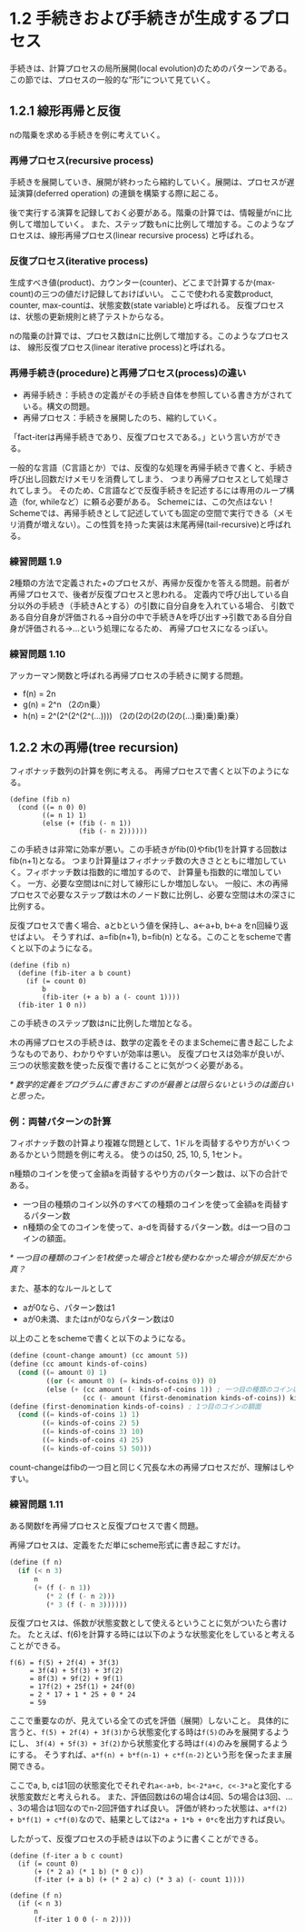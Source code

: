 # 1.2 手続きおよび手続きが生成するプロセス
手続きは、計算プロセスの局所展開(local evolution)のためのパターンである。
この節では、プロセスの一般的な”形”について見ていく。

## 1.2.1 線形再帰と反復
nの階乗を求める手続きを例に考えていく。

### 再帰プロセス(recursive process)
手続きを展開していき、展開が終わったら縮約していく。展開は、プロセスが遅延演算(deferred operation)
の連鎖を構築する際に起こる。

後で実行する演算を記録しておく必要がある。階乗の計算では、情報量がnに比例して増加していく。
また、ステップ数もnに比例して増加する。このようなプロセスは、線形再帰プロセス(linear recursive process)
と呼ばれる。

### 反復プロセス(iterative process)
生成すべき値(product)、カウンター(counter)、どこまで計算するか(max-count)の三つの値だけ記録しておけばいい。
ここで使われる変数product, counter, max-countは、状態変数(state variable)と呼ばれる。
反復プロセスは、状態の更新規則と終了テストからなる。

nの階乗の計算では、プロセス数はnに比例して増加する。このようなプロセスは、
線形反復プロセス(linear iterative process)と呼ばれる。

### 再帰手続き(procedure)と再帰プロセス(process)の違い
- 再帰手続き：手続きの定義がその手続き自体を参照している書き方がされている。構文の問題。
- 再帰プロセス：手続きを展開したのち、縮約していく。

「fact-iterは再帰手続きであり、反復プロセスである。」という言い方ができる。

一般的な言語（C言語とか）では、反復的な処理を再帰手続きで書くと、手続き呼び出し回数だけメモリを消費してしまう、
つまり再帰プロセスとして処理されてしまう。
そのため、C言語などで反復手続きを記述するには専用のループ構造（for, whileなど）に頼る必要がある。
Schemeには、この欠点はない！Schemeでは、再帰手続きとして記述していても固定の空間で実行できる（メモリ消費が増えない）。この性質を持った実装は末尾再帰(tail-recursive)と呼ばれる。

### 練習問題 1.9
2種類の方法で定義された+のプロセスが、再帰か反復かを答える問題。前者が再帰プロセスで、後者が反復プロセスと思われる。
定義内で呼び出している自分以外の手続き（手続きAとする）の引数に自分自身を入れている場合、
引数である自分自身が評価される→自分の中で手続きAを呼び出す→引数である自分自身が評価される→...という処理になるため、
再帰プロセスになるっぽい。

### 練習問題 1.10
アッカーマン関数と呼ばれる再帰プロセスの手続きに関する問題。

- f(n) = 2n
- g(n) = 2^n （2のn乗）
- h(n) = 2^(2^(2^(2^(...)))) （2の(2の(2の(2の(...)乗)乗)乗)乗）

## 1.2.2 木の再帰(tree recursion)
フィボナッチ数列の計算を例に考える。
再帰プロセスで書くと以下のようになる。

```
(define (fib n)
  (cond ((= n 0) 0)
        ((= n 1) 1)
        (else (+ (fib (- n 1))
                 (fib (- n 2))))))
```

この手続きは非常に効率が悪い。この手続きがfib(0)やfib(1)を計算する回数はfib(n+1)となる。
つまり計算量はフィボナッチ数の大きさとともに増加していく。フィボナッチ数は指数的に増加するので、
計算量も指数的に増加していく。
一方、必要な空間はnに対して線形にしか増加しない。
一般に、木の再帰プロセスで必要なステップ数は木のノード数に比例し、必要な空間は木の深さに比例する。

反復プロセスで書く場合、aとbという値を保持し、a<-a+b, b<-a をn回繰り返せばよい。
そうすれば、a=fib(n+1), b=fib(n) となる。このことをschemeで書くと以下のようになる。
```
(define (fib n)
  (define (fib-iter a b count)
    (if (= count 0)
        b
        (fib-iter (+ a b) a (- count 1))))
  (fib-iter 1 0 n))
```
この手続きのステップ数はnに比例した増加となる。

木の再帰プロセスの手続きは、数学の定義をそのままSchemeに書き起こしたようなものであり、わかりやすいが効率は悪い。
反復プロセスは効率が良いが、三つの状態変数を使った反復で書けることに気がつく必要がある。

_\* 数学的定義をプログラムに書きおこすのが最善とは限らないというのは面白いと思った。_

### 例：両替パターンの計算
フィボナッチ数の計算より複雑な問題として、1ドルを両替するやり方がいくつあるかという問題を例に考える。
使うのは50, 25, 10, 5, 1セント。

n種類のコインを使って金額aを両替するやり方のパターン数は、以下の合計である。
- 一つ目の種類のコイン以外のすべての種類のコインを使って金額aを両替するパターン数
- n種類の全てのコインを使って、a-dを両替するパターン数。dは一つ目のコインの額面。

_\* 一つ目の種類のコインを1枚使った場合と1枚も使わなかった場合が排反だから真？_

また、基本的なルールとして
- aが0なら、パターン数は1
- aが0未満、またはnが0ならパターン数は0

以上のことをschemeで書くと以下のようになる。

```lisp
(define (count-change amount) (cc amount 5))
(define (cc amount kinds-of-coins)
  (cond ((= amount 0) 1)
         ((or (< amount 0) (= kinds-of-coins 0)) 0)
         (else (+ (cc amount (- kinds-of-coins 1)) ; 一つ目の種類のコイン以外のすべての種類のコインを使って金額aを両替するパターン数
                  (cc (- amount (first-denomination kinds-of-coins)) kinds-of-coins))))) ; n種類の全てのコインを使って、a-dを両替するパターン数。dは一つ目のコインの額面。
(define (first-denomination kinds-of-coins) ; 1つ目のコインの額面
  (cond ((= kinds-of-coins 1) 1)
        ((= kinds-of-coins 2) 5)
        ((= kinds-of-coins 3) 10)
        ((= kinds-of-coins 4) 25)
        ((= kinds-of-coins 5) 50)))
```
count-changeはfibの一つ目と同じく冗長な木の再帰プロセスだが、理解はしやすい。

### 練習問題 1.11
ある関数fを再帰プロセスと反復プロセスで書く問題。

再帰プロセスは、定義をただ単にscheme形式に書き起こすだけ。

```lisp
(define (f n)
  (if (< n 3)
      n
      (+ (f (- n 1))
         (* 2 (f (- n 2)))
         (* 3 (f (- n 3))))))
```

反復プロセスは、係数が状態変数として使えるということに気がついたら書けた。
たとえば、f(6)を計算する時には以下のような状態変化をしていると考えることができる。

```
f(6) = f(5) + 2f(4) + 3f(3)
     = 3f(4) + 5f(3) + 3f(2)
     = 8f(3) + 9f(2) + 9f(1)
     = 17f(2) + 25f(1) + 24f(0)
     = 2 * 17 + 1 * 25 + 0 * 24
     = 59
```

ここで重要なのが、見えている全ての式を評価（展開）しないこと。
具体的に言うと、`f(5) + 2f(4) + 3f(3)`から状態変化する時は`f(5)`のみを展開するようにし、
`3f(4) + 5f(3) + 3f(2)`から状態変化する時は`f(4)`のみを展開するようにする。
そうすれば、`a*f(n) + b*f(n-1) + c*f(n-2)`という形を保ったまま展開できる。

ここでa, b, cは1回の状態変化でそれぞれ`a<-a+b, b<-2*a+c, c<-3*a`と変化する状態変数だと考えられる。
また、評価回数は6の場合は4回、5の場合は3回、... 、3の場合は1回なのでn-2回評価すれば良い。
評価が終わった状態は、`a*f(2) + b*f(1) + c*f(0)`なので、結果としては`2*a + 1*b + 0*c`を出力すれば良い。

したがって、反復プロセスの手続きは以下のように書くことができる。

```
(define (f-iter a b c count)
  (if (= count 0)
      (+ (* 2 a) (* 1 b) (* 0 c))
      (f-iter (+ a b) (+ (* 2 a) c) (* 3 a) (- count 1))))

(define (f n)
  (if (< n 3)
      n
      (f-iter 1 0 0 (- n 2))))
```

